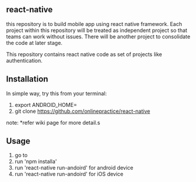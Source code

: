 
## react-native
this repository is to build mobile app using react native framework. Each project within this repository will be treated as independent project so that teams can work without issues. There will be another project to consolidate the code at later stage.

This repository contains react native code as set of projects like authentication.

## Installation

In simple way, try this from your terminal:
1. export ANDROID_HOME=<your android sdk location>
2. git clone https://github.com/onlinepractice/react-native

note: *refer wiki page for more detail.s

## Usage
1. go to <project location>
2. run 'npm installa'
3. run 'react-native run-andoird' for android device
4. run 'react-native run-andoird' for iOS device

